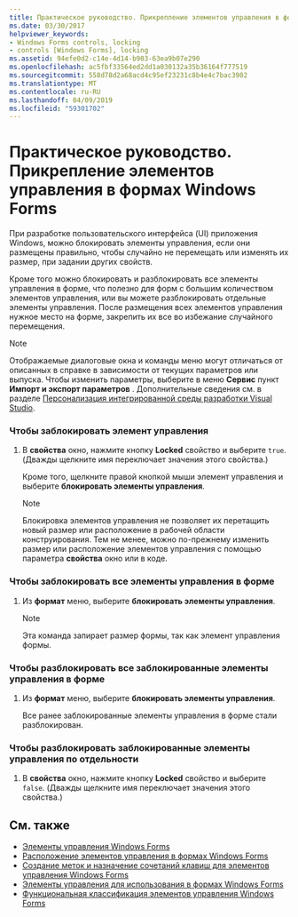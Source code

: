 ```yaml
---
title: Практическое руководство. Прикрепление элементов управления в формах Windows Forms
ms.date: 03/30/2017
helpviewer_keywords:
- Windows Forms controls, locking
- controls [Windows Forms], locking
ms.assetid: 94efe0d2-c14e-4d14-b903-63ea9b07e290
ms.openlocfilehash: ac5fbf33564ed2dd1a030132a35b36164f777519
ms.sourcegitcommit: 558d78d2a68acd4c95ef23231c8b4e4c7bac3902
ms.translationtype: MT
ms.contentlocale: ru-RU
ms.lasthandoff: 04/09/2019
ms.locfileid: "59301702"
---
```

# <a name="how-to-lock-controls-to-windows-forms"></a>Практическое руководство. Прикрепление элементов управления в формах Windows Forms
При разработке пользовательского интерфейса (UI) приложения Windows, можно блокировать элементы управления, если они размещены правильно, чтобы случайно не перемещать или изменять их размер, при задании других свойств.  
  
 Кроме того можно блокировать и разблокировать все элементы управления в форме, что полезно для форм с большим количеством элементов управления, или вы можете разблокировать отдельные элементы управления. После размещения всех элементов управления нужное место на форме, закрепить их все во избежание случайного перемещения.  
  
> [!NOTE]
>  Отображаемые диалоговые окна и команды меню могут отличаться от описанных в справке в зависимости от текущих параметров или выпуска. Чтобы изменить параметры, выберите в меню **Сервис** пункт **Импорт и экспорт параметров** . Дополнительные сведения см. в разделе [Персонализация интегрированной среды разработки Visual Studio](/visualstudio/ide/personalizing-the-visual-studio-ide).  
  
### <a name="to-lock-a-control"></a>Чтобы заблокировать элемент управления  
  
1. В **свойства** окно, нажмите кнопку **Locked** свойство и выберите `true`. (Дважды щелкните имя переключает значения этого свойства.)  
  
     Кроме того, щелкните правой кнопкой мыши элемент управления и выберите **блокировать элементы управления**.  
  
    > [!NOTE]
    >  Блокировка элементов управления не позволяет их перетащить новый размер или расположение в рабочей области конструирования. Тем не менее, можно по-прежнему изменить размер или расположение элементов управления с помощью параметра **свойства** окно или в коде.  
  
### <a name="to-lock-all-the-controls-on-a-form"></a>Чтобы заблокировать все элементы управления в форме  
  
1. Из **формат** меню, выберите **блокировать элементы управления**.  
  
    > [!NOTE]
    >  Эта команда запирает размер формы, так как элемент управления формы.  
  
### <a name="to-unlock-all-locked-controls-on-a-form"></a>Чтобы разблокировать все заблокированные элементы управления в форме  
  
1. Из **формат** меню, выберите **блокировать элементы управления**.  
  
     Все ранее заблокированные элементы управления в форме стали разблокирован.  
  
### <a name="to-unlock-locked-controls-individually"></a>Чтобы разблокировать заблокированные элементы управления по отдельности  
  
1. В **свойства** окно, нажмите кнопку **Locked** свойство и выберите `false`. (Дважды щелкните имя переключает значения этого свойства.)  
  
## <a name="see-also"></a>См. также

- [Элементы управления Windows Forms](index.md)
- [Расположение элементов управления в формах Windows Forms](arranging-controls-on-windows-forms.md)
- [Создание меток и назначение сочетаний клавиш для элементов управления Windows Forms](labeling-individual-windows-forms-controls-and-providing-shortcuts-to-them.md)
- [Элементы управления для использования в формах Windows Forms](controls-to-use-on-windows-forms.md)
- [Функциональная классификация элементов управления Windows Forms](windows-forms-controls-by-function.md)
